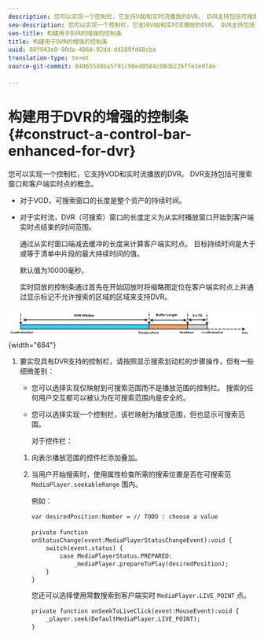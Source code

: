```yaml
---
description: 您可以实现一个控制栏，它支持VOD和实时流播放的DVR。 DVR支持包括可搜索窗口和客户端实时点的概念。
seo-description: 您可以实现一个控制栏，它支持VOD和实时流播放的DVR。 DVR支持包括可搜索窗口和客户端实时点的概念。
seo-title: 构建用于DVR的增强的控制条
title: 构建用于DVR的增强的控制条
uuid: 08f943e8-90da-4860-92dd-dd289fd68cba
translation-type: tm+mt
source-git-commit: 040655d8ba5f91c98ed0584c08db226ffe1e0f4e

---
```



# 构建用于DVR的增强的控制条{#construct-a-control-bar-enhanced-for-dvr}

您可以实现一个控制栏，它支持VOD和实时流播放的DVR。 DVR支持包括可搜索窗口和客户端实时点的概念。

* 对于VOD，可搜索窗口的长度是整个资产的持续时间。
* 对于实时流，DVR（可搜索）窗口的长度定义为从实时播放窗口开始到客户端实时点结束的时间范围。

   通过从实时窗口端减去缓冲的长度来计算客户端实时点。 目标持续时间是大于或等于清单中片段的最大持续时间的值。

   默认值为10000毫秒。

   实时回放的控制条通过首先在开始回放时将缩略图定位在客户端实时点上并通过显示标记不允许搜索的区域的区域来支持DVR。

<!--<a id="fig_37A39A28BA714BA5A2C461357ED5BD41"></a>-->

![](assets/dvr-window.PNG){width=&quot;684&quot;}

1. 要实现具有DVR支持的控制栏，请按照显示搜索划动栏的步骤操作，但有一些细微差别：

   * 您可以选择实现仅映射到可搜索范围而不是播放范围的控制栏。 搜索的任何用户交互都可以被认为在可搜索范围内是安全的。
   * 您可以选择实现一个控制栏，该栏映射为播放范围，但也显示可搜索范围。

      对于控件栏：
   1. 向表示播放范围的控件栏添加叠加。
   1. 当用户开始搜索时，使用属性检查所需的搜索位置是否在可搜索范 `MediaPlayer.seekableRange` 围内。

      例如：

      ```
      var desiredPosition:Number = // TODO : choose a value 
      
      private function onStatusChange(event:MediaPlayerStatusChangeEvent):void { 
          switch(event.status) { 
              case MediaPlayerStatus.PREPARED: 
                  _mediaPlayer.prepareToPlay(desiredPosition); 
          } 
      }
      ```

      您还可以选择使用常数搜索到客户端实时 `MediaPlayer.LIVE_POINT` 点。

      ```
      private function onSeekToLiveClick(event:MouseEvent):void { 
          _player.seek(DefaultMediaPlayer.LIVE_POINT); 
      }
      ```


